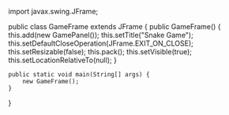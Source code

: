 import javax.swing.JFrame;

public class GameFrame extends JFrame {
    public GameFrame() {
        this.add(new GamePanel());
        this.setTitle("Snake Game");
        this.setDefaultCloseOperation(JFrame.EXIT_ON_CLOSE);
        this.setResizable(false);
        this.pack();
        this.setVisible(true);
        this.setLocationRelativeTo(null);
    }

    public static void main(String[] args) {
        new GameFrame();
    }
}
